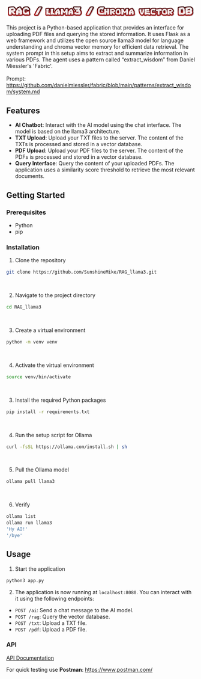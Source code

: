 ![Example Image](images/logo.png)

This project is a Python-based application that provides an interface for uploading PDF files and querying the stored information. It uses Flask as a web framework and utilizes the open source llama3 model for language understanding and chroma vector memory for efficient data retrieval. The system prompt in this setup aims to extract and summarize information in various PDFs. The agent uses a pattern called “extract_wisdom” from Daniel Miessler's 'Fabric'.
<br><br>Prompt: https://github.com/danielmiessler/fabric/blob/main/patterns/extract_wisdom/system.md

## Features

- **AI Chatbot**: Interact with the AI model using the chat interface. The model is based on the llama3 architecture.
- **TXT Upload**: Upload your TXT files to the server. The content of the TXTs is processed and stored in a vector database.
- **PDF Upload**: Upload your PDF files to the server. The content of the PDFs is processed and stored in a vector database.
- **Query Interface**: Query the content of your uploaded PDFs. The application uses a similarity score threshold to retrieve the most relevant documents.

## Getting Started

### Prerequisites

- Python
- pip

### Installation

1. Clone the repository
```bash
git clone https://github.com/SunshineMike/RAG_llama3.git
```
<br>

2. Navigate to the project directory
```bash
cd RAG_llama3
```
<br>

3. Create a virtual environment
```bash
python -m venv venv
```
<br>

4. Activate the virtual environment
```bash
source venv/bin/activate
```
<br>

3. Install the required Python packages
```bash
pip install -r requirements.txt
```
<br>

4. Run the setup script for Ollama
```bash
curl -fsSL https://ollama.com/install.sh | sh
```
<br>

5. Pull the Ollama model
```bash
ollama pull llama3
```
<br>

6. Verify 
```bash
ollama list
ollama run llama3
'Hy AI!'
'/bye'
```

## Usage

1. Start the application
```bash
python3 app.py
```
2. The application is now running at `localhost:8080`. You can interact with it using the following endpoints:

- `POST /ai`: Send a chat message to the AI model.
- `POST /rag`: Query the vector database.
- `POST /txt`: Upload a TXT file.
- `POST /pdf`: Upload a PDF file.

### API
[API Documentation](documentation/API%20Documentation.md)

For quick testing use **Postman**:
https://www.postman.com/


